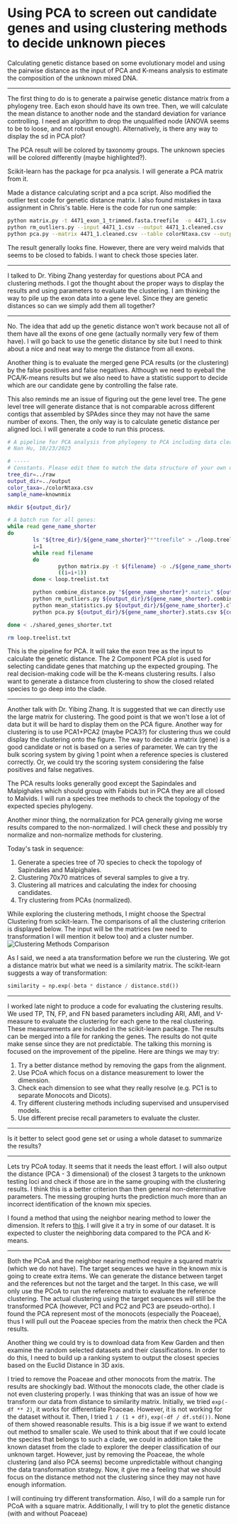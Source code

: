 # Using PCA to screen out candidate genes and using clustering methods to decide unknown pieces
Calculating genetic distance based on some evolutionary model and using the pairwise distance as the input of PCA and K-means analysis to estimate the composition of the unknown mixed DNA.

---

The first thing to do is to generate a pairwise genetic distance matrix from a phylogeny tree. Each exon should have its own tree. Then, we will calculate the mean distance to another node and the standard deviation for variance controlling. I need an algorithm to drop the unqualified node (ANOVA seems to be to loose, and not robust enough). Alternatively, is there any way to display the sd in PCA plot?

The PCA result will be colored by taxonomy groups. The unknown species will be colored differently (maybe highlighted?).

Scikit-learn has the package for pca analysis. I will generate a PCA matrix from it.

Made a distance calculating script and a pca script. Also modified the outlier test code for genetic distance matrix. I also found mistakes in taxa assignment in Chris's table. Here is the code for run one sample:

```bash
python matrix.py -t 4471_exon_1_trimmed.fasta.treefile  -o 4471_1.csv
python rm_outliers.py --input 4471_1.csv --output 4471_1.cleaned.csv
python pca.py --matrix 4471_1.cleaned.csv --table colorNtaxa.csv --output 4471_1_pca.svg
```

The result generally looks fine. However, there are very weird malvids that seems to be closed to fabids. I want to check those species later.

---

I talked to Dr. Yibing Zhang yesterday for questions about PCA and clustering methods. I got the thought about the proper ways to display the results and using parameters to evaluate the clustering. I am thinking the way to pile up the exon data into a gene level. Since they are genetic distances so can we simply add them all together?

---

No. The idea that add up the genetic distance won't work because not all of them have all the exons of one gene (actually normally very few of them have). I will go back to use the genetic distance by site but I need to think about a nice and neat way to merge the distance from all exons.

Another thing is to evaluate the merged gene PCA results (or the clustering) by the false positives and false negatives. Although we need to eyeball the PCA/K-means results but we also need to have a statistic support to decide which are our candidate gene by controlling the false rate. 

This also reminds me an issue of figuring out the gene level tree. The gene level tree will generate distance that is not comparable across different contigs that assembled by SPAdes since they may not have the same number of exons. Then, the only way is to calculate genetic distance per aligned loci. I will generate a code to run this process.

```bash
# A pipeline for PCA analysis from phylogeny to PCA including data cleaning and merging.
# Nan Hu, 10/23/2023

# -----
# Constants. Please edit them to match the data structure of your own directory. Dont include the last "/" in the path.
tree_dir=../raw
output_dir=../output
color_taxa=./colorNtaxa.csv
sample_name=knownmix

mkdir ${output_dir}/

# A batch run for all genes:
while read gene_name_shorter
do
        ls "${tree_dir}/${gene_name_shorter}"*"treefile" > ./loop.treelist.txt
        i=1
        while read filename
        do
                python matrix.py -t ${filename} -o ./${gene_name_shorter}.${i}.matrix
                ((i=i+1))
        done < loop.treelist.txt

        python combine_distance.py "${gene_name_shorter}*.matrix" ${output_dir}/${gene_name_shorter}.combined.csv ${sample_name}
        python rm_outliers.py ${output_dir}/${gene_name_shorter}.combined.csv ${output_dir}/${gene_name_shorter}.cleaned.csv
        python mean_statistics.py ${output_dir}/${gene_name_shorter}.cleaned.csv ${output_dir}/${gene_name_shorter}.stats.csv
        python pca.py ${output_dir}/${gene_name_shorter}.stats.csv ${color_taxa} ${output_dir}/${gene_name_shorter}.pca.svg

done < ./shared_genes_shorter.txt

rm loop.treelist.txt
```

This is the pipeline for PCA. It will take the exon tree as the input to calculate the genetic distance. The 2 Component PCA plot is used for selecting candidate genes that matching up the expected grouping. The real decision-making code will be the K-means clustering results. I also want to generate a distance from clustering to show the closed related species to go deep into the clade.

---

Another talk with Dr. Yibing Zhang. It is suggested that we can directly use the large matrix for clustering. The good point is that we won't lose a lot of data but it will be hard to display them on the PCA figure. Another way for clustering is to use PCA1+PCA2 (maybe PCA3?) for clustering thus we could display the clustering onto the figure. The way to decide a matrix (gene) is a good candidate or not is based on a series of parameter. We can try the bulk scoring system by giving 1 point when a reference species is clustered correctly. Or, we could try the scoring system considering the false positives and false negatives.

The PCA results looks generally good except the Sapindales and Malpighales which should group with Fabids but in PCA they are all closed to Malvids. I will run a species tree methods to check the topology of the expected species phylogeny.

Another minor thing, the normalization for PCA generally giving me worse results compared to the non-normalized. I will check these and possibly try normalize and non-normalize methods for clustering.

Today's task in sequence:
1. Generate a species tree of 70 species to check the topology of Sapindales and Malpighales.
2. Clustering 70x70 matrices of several samples to give a try.
3. Clustering all matrices and calculating the index for choosing candidates.
4. Try clustering from PCAs (normalized).

While exploring the clustering methods, I might choose the Spectral Clustering from scikit-learn. The comparisons of all the clustering criterion is displayed below. The input will be the matrices (we need to transformation I will mention it below too) and a cluster number.
![Clustering Methods Comparison](https://scikit-learn.org/stable/_images/sphx_glr_plot_cluster_comparison_001.png "Clustering Comparisons")

As I said, we need a ata transformation before we run the clustering. We got a distance matrix but what we need is a similarity matrix. The scikit-learn suggests a way of  transformation:
```python
similarity = np.exp(-beta * distance / distance.std())
```

---

I worked late night to produce a code for evaluating the clustering results. We used TP, TN, FP, and FN based parameters including ARI, AMI, and V-measure to evaluate the clustering for each gene to the real clustering. These measurements are included in the scikit-learn package. The results can be merged into a file for ranking the genes. The results do not quite make sense since they are not predictable. The talking this morning is focused on the improvement of the pipeline. Here are things we may try:
1. Try a better distance method by removing the gaps from the alignment.
2. Use PCoA which focus on a distance measurement to lower the dimension.
3. Check each dimension to see what they really resolve (e.g. PC1 is to separate Monocots and Dicots).
4. Try different clustering methods including supervised and unsupervised models.
5. Use different precise recall parameters to evaluate the cluster.

---

Is it better to select good gene set or using a whole dataset to summarize the results?

---

Lets try PCoA today. It seems that it needs the least effort. I will also output the distance (PCA - 3 dimensional) of the closest 3 targets to the unknown testing loci and check if those are in the same grouping with the clustering results. I think this is a better criterion than then general non-determinative parameters. The messing grouping hurts the prediction much more than an incorrect identification of the known mix species.

I found a method that using the neighbor nearing method to lower the dimension. It refers to [this](https://scikit-learn.org/stable/modules/neighbors.html). I will give it a try in some of our dataset. It is expected to cluster the neighboring data compared to the PCA and K-means.

---

Both the PCoA and the neighbor nearing method require a squared matrix (which we do not have). The target sequences we have in the known mix is going to create extra items. We can generate the distance between target and the references but not the target and the target. In this case, we will only use the PCoA to run the reference matrix to evaluate the reference clustering. The actual clustering using the target sequences will still be the transformed PCA (however, PC1 and PC2 and PC3 are pseudo-ortho). I found the PCA represent most of the monocots (especially the Poaceae), thus I will pull out the Poaceae species from the matrix then check the PCA results.

Another thing we could try is to download data from Kew Garden and then examine the random selected datasets and their classifications. In order to do this, I need to build up a ranking system to output the closest species based on the Euclid Distance in 3D axis.

I tried to remove the Poaceae and other monocots from the matrix. The results are shockingly bad. Without the monocots clade, the other clade is not even clustering properly. I was thinking that was an issue of how we transform our data from distance to similarity matrix. Initially, we tried ```exp(-df ** 2)```, it works for differentiate Poaceae. However, it is not working for the dataset without it. Then, I tried ```1 / (1 + df)```, ```exp(-df / df.std())```. None of them showed reasonable results. This is a big issue if we want to extend out method to smaller scale. We used to think about that if we could locate the species that belongs to such a clade, we could in addition take the known dataset from the clade to explorer the deeper classification of our unknown target. However, just by removing the Poaceae, the whole clustering (and also PCA seems) become unpredictable without changing the data transformation strategy. Now, it give me a feeling that we should focus on the distance method not the clustering since they may not have enough information.

I will continuing try different transformation. Also, I will do a sample run for PCoA with a square matrix. Additionally, I will try to plot the genetic distance (with and without Poaceae)

